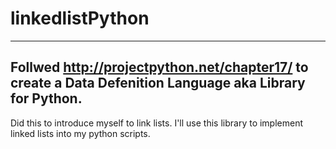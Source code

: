 # linkedlistPython

--------------------------------------------
Follwed http://projectpython.net/chapter17/ to create a Data Defenition Language aka Library for Python.
---------------------------------------------
Did this to introduce myself to link lists. I'll use this library to implement linked lists into my python scripts. 
